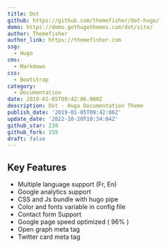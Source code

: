 ```yaml
---
title: Dot
github: https://github.com/themefisher/dot-hugo/
demo: https://demo.gethugothemes.com/dot/site/
author: Themefisher
author_link: https://themefisher.com
ssg:
  - Hugo
cms:
  - Markdown
css:
  - Bootstrap
category:
  - Documentation
date: 2019-01-05T09:42:06.000Z
description: Dot - Hugo Documentation Theme
publish_date: '2019-01-05T09:42:06Z'
update_date: '2022-10-20T10:34:04Z'
github_star: 238
github_fork: 155
draft: false
---
```

## Key Features

- Multiple language support (Fr, En)
- Google analytics support
- CSS and Js bundle with hugo pipe
- Color and fonts variable in config file
- Contact form Support
- Google page speed optimized ( 96% )
- Open graph meta tag
- Twitter card meta tag
